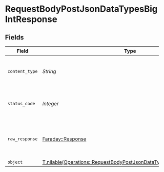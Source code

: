 # RequestBodyPostJsonDataTypesBigIntResponse


## Fields

| Field                                                                                                                                              | Type                                                                                                                                               | Required                                                                                                                                           | Description                                                                                                                                        |
| -------------------------------------------------------------------------------------------------------------------------------------------------- | -------------------------------------------------------------------------------------------------------------------------------------------------- | -------------------------------------------------------------------------------------------------------------------------------------------------- | -------------------------------------------------------------------------------------------------------------------------------------------------- |
| `content_type`                                                                                                                                     | *String*                                                                                                                                           | :heavy_check_mark:                                                                                                                                 | HTTP response content type for this operation                                                                                                      |
| `status_code`                                                                                                                                      | *Integer*                                                                                                                                          | :heavy_check_mark:                                                                                                                                 | HTTP response status code for this operation                                                                                                       |
| `raw_response`                                                                                                                                     | [Faraday::Response](https://www.rubydoc.info/gems/faraday/Faraday/Response)                                                                        | :heavy_check_mark:                                                                                                                                 | Raw HTTP response; suitable for custom response parsing                                                                                            |
| `object`                                                                                                                                           | [T.nilable(Operations::RequestBodyPostJsonDataTypesBigIntResponseBody)](../../models/operations/requestbodypostjsondatatypesbigintresponsebody.md) | :heavy_minus_sign:                                                                                                                                 | OK                                                                                                                                                 |